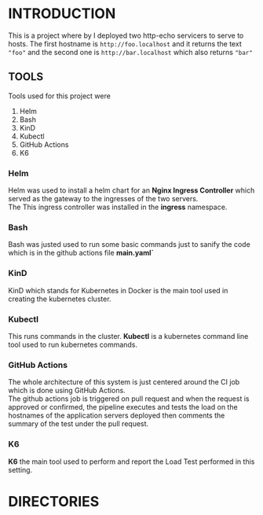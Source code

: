 # INTRODUCTION  
This is a project where by I deployed two http-echo servicers to serve to hosts.
The first hostname is ```http://foo.localhost``` and it returns the text ```"foo"``` and the second one is ```http://bar.localhost``` which also returns ```"bar"```

## TOOLS  
Tools used for this project were  
1. Helm  
2. Bash  
3. KinD
4. Kubectl  
5. GitHub Actions  
6. K6  


### Helm  
Helm was used to install a helm chart for an  **Nginx Ingress Controller** which served as the gateway to the ingresses of the two servers.  
The This ingress controller was installed in the **ingress** namespace.

### Bash 
Bash was justed used to run some basic commands just to sanify the code which is in the github actions file **main.yaml`**  

### KinD  
KinD which stands for Kubernetes in Docker is the main tool used in creating the kubernetes cluster.

### Kubectl
This runs commands in the cluster. **Kubectl** is a kubernetes command line tool used to run kubernetes commands.

### GitHub Actions  
The whole architecture of this system is just centered around the CI job which is done using GitHub Actions.  
The github actions job is triggered on pull request and when the request is approved or confirmed, the pipeline executes and tests the load on the hostnames of the application servers deployed then comments the summary of the test under the pull request.  

### K6
**K6** the main tool used to perform and report the Load Test performed in this setting.




# DIRECTORIES
